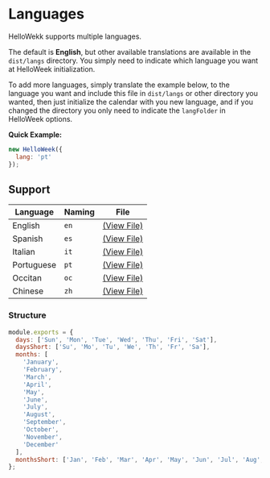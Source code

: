 # Languages

HelloWekk supports multiple languages.

The default is **English**, but other available translations are available in the `dist/langs` directory.
You simply need to indicate which language you want at HelloWeek initialization.

To add more languages, simply translate the example below, to the language you want and include this
file in `dist/langs` or other directory you wanted, then just initialize the calendar with you new language,
and if you changed the directory you only need to indicate the `langFolder` in HelloWeek options.

**Quick Example:**

```js
new HelloWeek({
  lang: 'pt'
});
```

## Support

| Language   | Naming | File                                                                                      |
| ---------- | ------ | ----------------------------------------------------------------------------------------- |
| English    | `en`   | [(View File)](https://github.com/mauroreisvieira/hello-week/blob/master/dist/langs/en.js) |
| Spanish    | `es`   | [(View File)](https://github.com/mauroreisvieira/hello-week/blob/master/dist/langs/es.js) |
| Italian    | `it`   | [(View File)](https://github.com/mauroreisvieira/hello-week/blob/master/dist/langs/it.js) |
| Portuguese | `pt`   | [(View File)](https://github.com/mauroreisvieira/hello-week/blob/master/dist/langs/pt.js) |
| Occitan    | `oc`   | [(View File)](https://github.com/mauroreisvieira/hello-week/blob/master/dist/langs/oc.js) |
| Chinese    | `zh`   | [(View File)](https://github.com/mauroreisvieira/hello-week/blob/master/dist/langs/zh.js) |

### Structure

```js
module.exports = {
  days: ['Sun', 'Mon', 'Tue', 'Wed', 'Thu', 'Fri', 'Sat'],
  daysShort: ['Su', 'Mo', 'Tu', 'We', 'Th', 'Fr', 'Sa'],
  months: [
    'January',
    'February',
    'March',
    'April',
    'May',
    'June',
    'July',
    'August',
    'September',
    'October',
    'November',
    'December'
  ],
  monthsShort: ['Jan', 'Feb', 'Mar', 'Apr', 'May', 'Jun', 'Jul', 'Aug', 'Sep', 'Oct', 'Nov', 'Dec']
};
```
